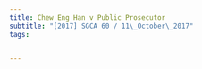 ```yaml
---
title: Chew Eng Han v Public Prosecutor 
subtitle: "[2017] SGCA 60 / 11\_October\_2017"
tags:


---
```


